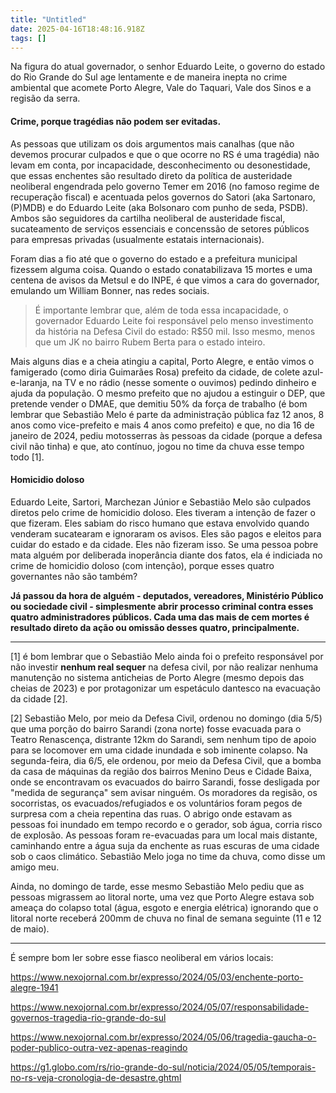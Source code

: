 ```yaml
---
title: "Untitled"
date: 2025-04-16T18:48:16.918Z
tags: []
---
```


Na figura do atual governador, o senhor Eduardo Leite, o governo do estado do Rio Grande do Sul age lentamente e de maneira inepta no crime ambiental que acomete Porto Alegre, Vale do Taquari, Vale dos Sinos e a regisão da serra. 

#### Crime, porque tragédias não podem ser evitadas.

As pessoas que utilizam os dois argumentos mais canalhas (que não devemos procurar culpados e que o que ocorre no RS é uma tragédia) não levam em conta, por incapacidade, desconhecimento ou desonestidade, que essas enchentes são resultado direto da política de austeridade neoliberal engendrada pelo governo Temer em 2016 (no famoso regime de recuperação fiscal) e acentuada pelos governos do Satori (aka Sartonaro, (P)MDB) e do Eduardo Leite (aka Bolsonaro com punho de seda, PSDB). Ambos são seguidores da cartilha neoliberal de austeridade fiscal, sucateamento de serviços essenciais e concenssão de setores públicos para empresas privadas (usualmente estatais internacionais).

Foram dias a fio até que o governo do estado e a prefeitura municipal fizessem alguma coisa. Quando o estado conatabilizava 15 mortes e uma centena de avisos da Metsul e do INPE, é que vimos a cara do governador, emulando um William Bonner, nas redes sociais. 

> É importante lembrar que, além de toda essa incapacidade, o governador Eduardo Leite foi responsável pelo menso investimento da história na Defesa Civil do estado: R$50 mil. Isso mesmo, menos que um JK no bairro Rubem Berta para o estado inteiro.

Mais alguns dias e a cheia atingiu a capital, Porto Alegre, e então vimos o famigerado (como diria Guimarães Rosa) prefeito da cidade, de colete azul-e-laranja, na TV e no rádio (nesse somente o ouvimos) pedindo dinheiro e ajuda da população. O mesmo prefeito que no ajudou a estinguir o DEP, que pretende vender o DMAE, que demitiu 50% da força de trabalho (é bom lembrar que Sebastião Melo é parte da administração pública faz 12 anos, 8 anos como vice-prefeito e mais 4 anos como prefeito) e que, no dia 16 de janeiro de 2024, pediu motosserras às pessoas da cidade (porque a defesa civil não tinha) e que, ato contínuo, jogou no time da chuva esse tempo todo [1].

#### Homicidio doloso

Eduardo Leite, Sartori, Marchezan Júnior e Sebastião Melo são culpados diretos pelo crime de homicidio doloso. Eles tiveram a intenção de fazer o que fizeram. Eles sabiam do risco humano que estava envolvido quando venderam sucatearam e ignoraram os avisos. Eles são pagos e eleitos para cuidar do estado e da cidade. Eles não fizeram isso. Se uma pessoa pobre mata alguém por deliberada inoperância diante dos fatos, ela é indiciada no crime de homicidio doloso (com intenção), porque esses quatro governantes não são também?

**Já passou da hora de alguém - deputados, vereadores, Ministério Público ou sociedade civil - simplesmente abrir processo criminal contra esses quatro administradores públicos. Cada uma das mais de cem mortes é resultado direto da ação ou omissão desses quatro, principalmente.**

***

[1] é bom lembrar que o Sebastião Melo ainda foi o prefeito responsável por não investir **nenhum real sequer** na defesa civil, por não realizar nenhuma manutenção no sistema anticheias de Porto Alegre (mesmo depois das cheias de 2023) e por protagonizar um espetáculo dantesco na evacuação da cidade [2].

[2] Sebastião Melo, por meio da Defesa Civil, ordenou no domingo (dia 5/5) que uma porção do bairro Sarandi (zona norte) fosse evacuada para o Teatro Renascença, distrante 12km do Sarandi, sem nenhum tipo de apoio para se locomover em uma cidade inundada e sob iminente colapso. Na segunda-feira, dia 6/5, ele ordenou, por meio da Defesa Civil, que a bomba da casa de máquinas da região dos bairros Menino Deus e Cidade Baixa, onde se encontravam os evacuados do bairro Sarandi, fosse desligada por "medida de segurança" sem avisar ninguém. Os moradores da regisão, os socorristas, os evacuados/refugiados e os voluntários foram pegos de surpresa com a cheia repentina das ruas. O abrigo onde estavam as pessoas foi inundado em tempo recordo e o gerador, sob água, corria risco de explosão. As pessoas foram re-evacuadas para um local mais distante, caminhando entre a água suja da enchente as ruas escuras de uma cidade sob o caos climático. Sebastião Melo joga no time da chuva, como disse um amigo meu.

Ainda, no domingo de tarde, esse mesmo Sebastião Melo pediu que as pessoas migrassem ao litoral norte, uma vez que Porto Alegre estava sob ameaça do colapso total (água, esgoto e energia elétrica) ignorando que o litoral norte receberá 200mm de chuva no final de semana seguinte (11 e 12 de maio).

***

É sempre bom ler sobre esse fiasco neoliberal em vários locais:

https://www.nexojornal.com.br/expresso/2024/05/03/enchente-porto-alegre-1941

https://www.nexojornal.com.br/expresso/2024/05/07/responsabilidade-governos-tragedia-rio-grande-do-sul

https://www.nexojornal.com.br/expresso/2024/05/06/tragedia-gaucha-o-poder-publico-outra-vez-apenas-reagindo

https://g1.globo.com/rs/rio-grande-do-sul/noticia/2024/05/05/temporais-no-rs-veja-cronologia-de-desastre.ghtml